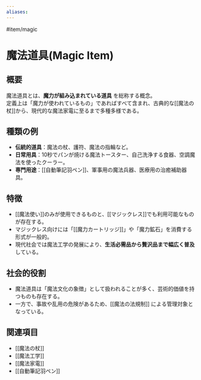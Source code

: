 ```yaml
---
aliases:
---
```

#item/magic  
# 魔法道具(Magic Item)

## 概要
魔法道具とは、**魔力が組み込まれている道具** を総称する概念。  
定義上は「魔力が使われているもの」であればすべて含まれ、古典的な[[魔法の杖]]から、現代的な魔法家電に至るまで多種多様である。

## 種類の例
- **伝統的道具**：魔法の杖、護符、魔法の指輪など。  
- **日常用具**：10秒でパンが焼ける魔法トースター、自己洗浄する食器、空調魔法を使ったクーラー。  
- **専門用途**：[[自動筆記羽ペン]]、軍事用の魔法兵器、医療用の治癒補助器具。  

## 特徴
- [[魔法使い]]のみが使用できるものと、[[マジックレス]]でも利用可能なものが存在する。  
- マジックレス向けには「[[魔力カートリッジ]]」や「魔力鉱石」を消費する形式が一般的。  
- 現代社会では魔法工学の発展により、**生活必需品から贅沢品まで幅広く普及** している。  

## 社会的役割
- 魔法道具は「魔法文化の象徴」として扱われることが多く、芸術的価値を持つものも存在する。  
- 一方で、事故や乱用の危険があるため、[[魔法の法規制]] による管理対象となっている。  

## 関連項目
- [[魔法の杖]]
- [[魔法工学]]
- [[魔法家電]]
- [[自動筆記羽ペン]]
